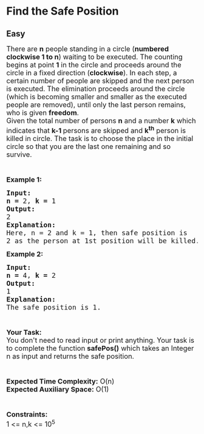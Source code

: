 # Find the Safe Position
## Easy 
<div class="problem-statement" style="user-select: auto;">
                <p style="user-select: auto;"></p><p style="user-select: auto;"><span style="font-size: 18px; user-select: auto;">There are <strong style="user-select: auto;">n</strong> people standing in a circle (<strong style="user-select: auto;">numbered clockwise 1 to n</strong>) waiting to be executed. The counting begins at point <strong style="user-select: auto;">1</strong> in the circle and proceeds around the circle in a fixed direction (<strong style="user-select: auto;">clockwise</strong>). In each step, a certain number of people are skipped and the next person is executed. The elimination proceeds around the circle (which is becoming smaller and smaller as the executed people are removed), until only the last person remains, who is given <strong style="user-select: auto;">freedom</strong>.<br style="user-select: auto;">
Given the total number of persons <strong style="user-select: auto;">n</strong> and a number <strong style="user-select: auto;">k</strong> which indicates that <strong style="user-select: auto;">k-1 </strong>persons are skipped and <strong style="user-select: auto;">k<sup style="user-select: auto;">th</sup></strong> person is killed in circle. The task is to choose the place in the initial circle so that you are the last one remaining and so survive.</span></p>

<p style="user-select: auto;">&nbsp;</p>

<p style="user-select: auto;"><span style="font-size: 18px; user-select: auto;"><strong style="user-select: auto;">Example 1:</strong></span></p>

<pre style="user-select: auto;"><span style="font-size: 18px; user-select: auto;"><strong style="user-select: auto;">Input:</strong></span>
<span style="font-size: 18px; user-select: auto;"><strong style="user-select: auto;">n = </strong>2, <strong style="user-select: auto;">k = </strong>1</span>
<span style="font-size: 18px; user-select: auto;"><strong style="user-select: auto;">Output:</strong></span>
<span style="font-size: 18px; user-select: auto;">2</span>
<span style="font-size: 18px; user-select: auto;"><strong style="user-select: auto;">Explanation:</strong></span>
<span style="font-size: 18px; user-select: auto;">Here, n = 2 and k = 1, then safe position is
2 as the person at 1st position will be killed.</span></pre>

<p style="user-select: auto;"><span style="font-size: 18px; user-select: auto;"><strong style="user-select: auto;">Example 2:</strong></span></p>

<pre style="user-select: auto;"><span style="font-size: 18px; user-select: auto;"><strong style="user-select: auto;">Input:</strong></span>
<span style="font-size: 18px; user-select: auto;"><strong style="user-select: auto;">n = </strong>4, <strong style="user-select: auto;">k = </strong>2</span>
<span style="font-size: 18px; user-select: auto;"><strong style="user-select: auto;">Output:</strong></span>
<span style="font-size: 18px; user-select: auto;">1</span>
<span style="font-size: 18px; user-select: auto;"><strong style="user-select: auto;">Explanation:</strong></span>
<span style="font-size: 18px; user-select: auto;">The safe position is 1.
</span></pre>

<p style="user-select: auto;">&nbsp;</p>

<p style="user-select: auto;"><span style="font-size: 18px; user-select: auto;"><strong style="user-select: auto;">Your Task:</strong><br style="user-select: auto;">
You don't need to read input or print anything. Your task is to complete the function <strong style="user-select: auto;">safePos()</strong> which takes an Integer n as input and returns the safe position.</span></p>

<p style="user-select: auto;">&nbsp;</p>

<p style="user-select: auto;"><span style="font-size: 18px; user-select: auto;"><strong style="user-select: auto;">Expected Time Complexity:</strong> O(n)<br style="user-select: auto;">
<strong style="user-select: auto;">Expected Auxiliary Space:</strong> O(1)</span></p>

<p style="user-select: auto;">&nbsp;</p>

<p style="user-select: auto;"><span style="font-size: 18px; user-select: auto;"><strong style="user-select: auto;">Constraints:</strong></span><br style="user-select: auto;">
<span style="font-size: 18px; user-select: auto;">1 &lt;= n,k &lt;= 10<sup style="user-select: auto;">5</sup></span></p>
 <p style="user-select: auto;"></p>
            </div>